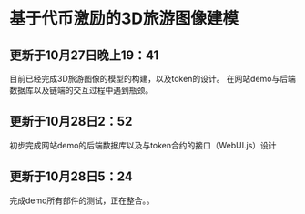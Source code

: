 ﻿# 基于代币激励的3D旅游图像建模
## 更新于10月27日晚上19：41
目前已经完成3D旅游图像的模型的构建，以及token的设计。
在网站demo与后端数据库以及链端的交互过程中遇到瓶颈。
## 更新于10月28日2：52
初步完成网站demo的后端数据库以及与token合约的接口（WebUI.js）设计
## 更新于10月28日5：24
完成demo所有部件的测试，正在整合。。
